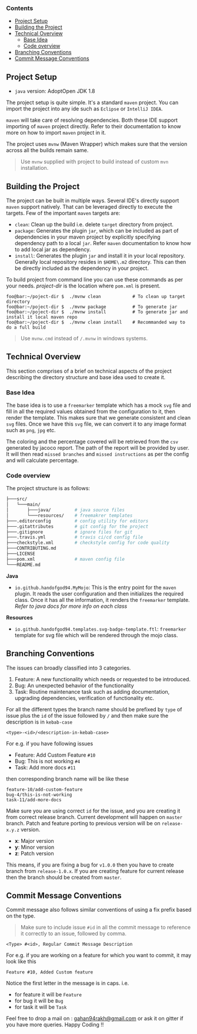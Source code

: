 ### Contents
- [Project Setup](#project-setup)
- [Building the Project](#building-the-project)
- [Technical Overview](#technical-overview)
  - [Base Idea](#base-idea)
  - [Code overview](#code-overview)
- [Branching Conventions](#branching-conventions)
- [Commit Message Conventions](#commit-message-conventions)

## Project Setup
* `java` version: AdoptOpen JDK 1.8

The project setup is quite simple. It's a standard `maven` project.
You can import the project into any ide such as `Eclipse` or `IntelliJ IDEA`.

`maven` will take care of resolving dependencies.
Both these IDE support importing of `maven` project directly.
Refer to their documentation to know more on how to import `maven` project in it.

The project uses `mvnw` (Maven Wrapper) which makes sure that the version across all the
builds remain same.

> Use `mvnw` supplied with project to build instead of custom `mvn` installation.

## Building the Project
The project can be built in multiple ways. Several IDE's directly support `maven` support natively.
That can be leveraged directly to execute the targets. Few of the important `maven` targets are:
* `clean`: Clean up the build i.e. delete `target` directory from project.
* `package`: Generates the plugin `jar`, which can be included as part of dependencies in your maven
project by explicitly specifying dependency path to a local `jar`.
Refer `maven` documentation to know how to add local jar as dependency.
* `install`: Generates the plugin `jar` and install it in your local repository. Generally local repository
resides in `$HOME\.m2` directory. This can then be directly included as the dependency in your project.

To build project from command line you can use these commands as per your needs.
*project-dir* is the location where `pom.xml` is present.
```console
foo@bar:~/poject-dir $  ./mvnw clean            # To clean up target directory
foo@bar:~/poject-dir $  ./mvnw package          # To generate jar
foo@bar:~/poject-dir $  ./mvnw install          # To generate jar and install it local maven repo
foo@bar:~/poject-dir $  ./mvnw clean install    # Recommanded way to do a full build
```
> Use `mvnw.cmd` instead of `/.mvnw` in windows systems.

## Technical Overview
This section comprises of a brief on technical aspects of the project describing the directory
structure and base idea used to create it.

### Base Idea
The base idea is to use a `freemarker` template which has a mock `svg` file and
fill in all the required values obtained from the configuration to it, then render the
template. This makes sure that we generate consistent and clean `svg` files.
Once we have this `svg` file, we can convert it to any image format such as `png`, `jpg`
etc.

The coloring and the percentage covered will be retrieved from the `csv` generated by
jacoco report. The path of the report will be provided by user. It will then read
`missed branches` and `missed instructions` as per the config and will calculate percentage.

### Code overview
The project structure is as follows:
```bash
├───src/
│   └───main/
│       ├───java/         # java source files
│       └───resources/    # freemakrer templates
├───.editorconfig         # config utility for editors
├───.gitattributes        # git config for the project
├───.gitignore            # ignore files for git
├───.travis.yml           # travis ci/cd config file
├───checkstyle.xml        # checkstyle config for code quality
├───CONTRIBUTING.md
├───LICENSE
├───pom.xml               # maven config file
└───README.md
```

**Java**
* `io.github.handofgod94.MyMojo`: This is the entry point for the `maven` plugin.
It reads the user configuration and then initializes the required class.
Once it has all the information, it renders the `freemarker` template.
*Refer to java docs for more info on each class*

**Resources**
* `io.github.handofgod94.templates.svg-badge-template.ftl`:
`freemarker` template for svg file which will be rendered through the mojo class.

## Branching Conventions
The issues can broadly classified into 3 categories.
1. Feature: A new functionality which needs or requested to be introduced.
2. Bug: An unexpected behavior of the functionality
3. Task: Routine maintenance task such as adding documentation, upgrading dependencies, verification of functionality etc.

For all the different types the branch name should be prefixed by `type` of issue plus the `id` of the issue
followed by `/` and then make sure the description is in `kebab-case`

```
<type>-<id>/<description-in-kebab-case>
```

For e.g. if you have following issues
* Feature: Add Custom Feature `#10`
* Bug: This is not working `#4`
* Task: Add more docs `#11`

then corresponding branch name will be like these

```
feature-10/add-custom-feature
bug-4/this-is-not-working
task-11/add-more-docs
```

Make sure you are using correct `id` for the issue, and you are creating it from correct release branch.
Current development will happen on `master` branch.
Patch and feature porting to previous version will be on `release-x.y.z` version.
* **x**: Major version
* **y**: Minor version
* **z**: Patch version

This means, if you are fixing a bug for `v1.0.0` then you have to create branch from `release-1.0.x`.
If you are creating feature for current release then the branch should be created from `master`.

## Commit Message Conventions
Commit message also follows similar conventions of using a fix prefix based on the type.
> Make sure to include issue `#id` in all the commit message to reference it correctly to an issue, followed by comma.

```
<Type> #<id>, Regular Commit Message Description
```

For e.g. if you are working on a feature for which you want to commit,
it may look like this

```
Feature #10, Added Custom feature
```
Notice the first letter in the message is in caps. i.e.
* for feature it will be `Feature`
* for bug it will be `Bug`
* for task it will be `Task`

Feel free to drop a mail on : gahan94rakh@gmail.com or ask it on gitter if you have more queries.
Happy Coding !!
